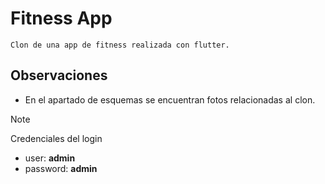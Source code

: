 # Fitness App
    Clon de una app de fitness realizada con flutter.

## Observaciones

- En el apartado de esquemas se encuentran fotos relacionadas al clon.

> [!NOTE]
> Credenciales del login
 - user: **admin**
 - password: **admin**